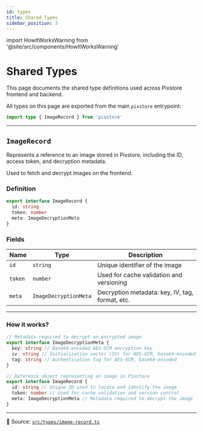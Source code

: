 ```yaml
---
id: types
title: Shared Types
sidebar_position: 3
---
```


import HowItWorksWarning from '@site/src/components/HowItWorksWarning'

# Shared Types

This page documents the shared type definitions used across Pixstore frontend and backend.

All types on this page are exported from the main `pixstore` entrypoint:

```ts
import type { ImageRecord } from 'pixstore'
```

---

## `ImageRecord`

Represents a reference to an image stored in Pixstore, including the ID, access token, and decryption metadata.

Used to fetch and decrypt images on the frontend.

### Definition

```ts
export interface ImageRecord {
  id: string
  token: number
  meta: ImageDecryptionMeta
}
```

### Fields

| Name    | Type                  | Description                                     |
| ------- | --------------------- | ----------------------------------------------- |
| `id`    | `string`              | Unique identifier of the image                  |
| `token` | `number`              | Used for cache validation and versioning        |
| `meta`  | `ImageDecryptionMeta` | Decryption metadata: key, IV, tag, format, etc. |

---

### How it works?

<HowItWorksWarning />

```ts
// Metadata required to decrypt an encrypted image
export interface ImageDecryptionMeta {
  key: string // Base64-encoded AES-GCM encryption key
  iv: string // Initialization vector (IV) for AES-GCM, base64-encoded
  tag: string // Authentication tag for AES-GCM, base64-encoded
}

// Reference object representing an image in Pixstore
export interface ImageRecord {
  id: string // Unique ID used to locate and identify the image
  token: number // Used for cache validation and version control
  meta: ImageDecryptionMeta // Metadata required to decrypt the image
}
```

---

📄 Source: [`src/types/image-record.ts`](https://github.com/sDenizOzturk/pixstore/blob/main/src/types/image-record.ts)
